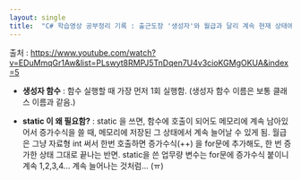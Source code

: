 ```yaml
---
layout: single
title:  "C# 학습영상 공부정리 기록 : 출근도장 '생성자'와 월급과 달리 계속 현재 상태에서 늘어나는 업무량 'static'"
---
```


출처 : https://www.youtube.com/watch?v=EDuMmqGr1Aw&list=PLswyt8RMPJ5TnDqen7U4v3cioKGMgOKUA&index=5

- **생성자 함수** : 함수 실행할 때 가장 먼저 1회 실행함. (생성자 함수 이름은 보통 클래스 이름과 같음.) 

- **static 이 왜 필요함?** : static 을 쓰면, 함수에 호출이 되어도 메모리에 계속 남아있어서 증가수식을 쓸 때, 메모리에 저장된 그 상태에서 계속 늘어날 수 있게 됨. 
월급은 그냥 자료형 int 써서 한번 호출하면 증가수식(++) 을 for문에 추가해도, 한 번 증가한 상태 그대로 끝나는 반면. 
static을 쓴 업무량 변수는 for문에 증가수식 붙이니 계속 1,2,3,4... 계속 늘어나는 것처럼... (ㅠ)
